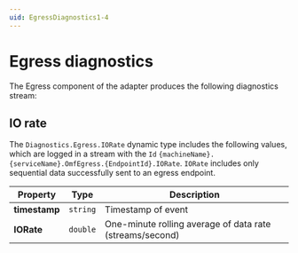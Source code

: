 ```yaml
---
uid: EgressDiagnostics1-4
---
```


# Egress diagnostics

The Egress component of the adapter produces the following diagnostics stream:

## IO rate

The `Diagnostics.Egress.IORate` dynamic type includes the following values, which are logged in a stream with the `Id` `{machineName}.{serviceName}.OmfEgress.{EndpointId}.IORate`. `IORate` includes only sequential data successfully sent to an egress endpoint.

| Property  | Type   | Description                                            |
| --------- | ------ | -------------------------------------------------------|
|**timestamp** | `string` | Timestamp of event                                   |
| **IORate**  | `double` | One-minute rolling average of data rate (streams/second)|
